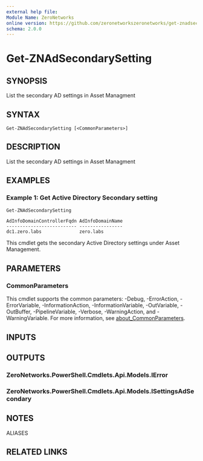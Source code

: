 ```yaml
---
external help file:
Module Name: ZeroNetworks
online version: https://github.com/zeronetworkszeronetworks/get-znadsecondarysetting
schema: 2.0.0
---
```


# Get-ZNAdSecondarySetting

## SYNOPSIS
List the secondary AD settings in Asset Managment

## SYNTAX

```
Get-ZNAdSecondarySetting [<CommonParameters>]
```

## DESCRIPTION
List the secondary AD settings in Asset Managment

## EXAMPLES

### Example 1: Get Active Directory Secondary setting
```powershell
Get-ZNAdSecondarySetting
```

```output
AdInfoDomainControllerFqdn AdInfoDomainName
-------------------------- ----------------
dc1.zero.labs              zero.labs
```

This cmdlet gets the secondary Active Directory settings under Asset Management.

## PARAMETERS

### CommonParameters
This cmdlet supports the common parameters: -Debug, -ErrorAction, -ErrorVariable, -InformationAction, -InformationVariable, -OutVariable, -OutBuffer, -PipelineVariable, -Verbose, -WarningAction, and -WarningVariable. For more information, see [about_CommonParameters](http://go.microsoft.com/fwlink/?LinkID=113216).

## INPUTS

## OUTPUTS

### ZeroNetworks.PowerShell.Cmdlets.Api.Models.IError

### ZeroNetworks.PowerShell.Cmdlets.Api.Models.ISettingsAdSecondary

## NOTES

ALIASES

## RELATED LINKS

